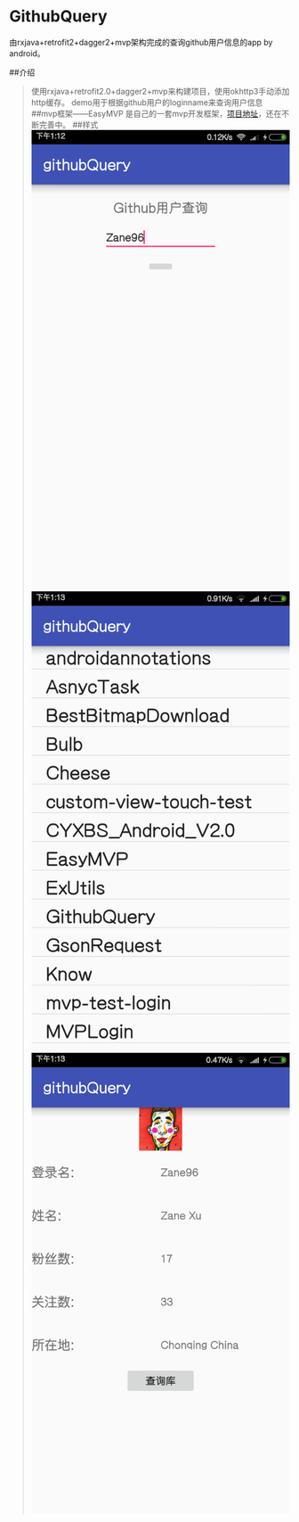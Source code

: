 # GithubQuery
由rxjava+retrofit2+dagger2+mvp架构完成的查询github用户信息的app by android。

##介绍
>使用rxjava+retrofit2.0+dagger2+mvp来构建项目，使用okhttp3手动添加http缓存。
>demo用于根据github用户的loginname来查询用户信息
##mvp框架——EasyMVP
>是自己的一套mvp开发框架，[项目地址](https://github.com/Zane96/EasyMVP)，还在不断完善中。
##样式
![](https://github.com/Zane96/GithubQuery/blob/master/app/src/main/res/drawable/1.png)
![](https://github.com/Zane96/GithubQuery/blob/master/app/src/main/res/drawable/2.png)
![](https://github.com/Zane96/GithubQuery/blob/master/app/src/main/res/drawable/3.png)
